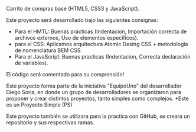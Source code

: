 Carrito de compras base (HTML5, CSS3 y JavaScript). 

Este proyecto será desarrollado bajo las siguientes consignas: 

- Para el HMTL: Buenas prácticas (Indentacion, Importación correcta de archivos externos, Uso de elementos específicos).   
- para el CSS: Aplicamos arquitectura Atomic Desing CSS +  metodología de nomenclatura BEM CSS.
- Para el JavaScript: Buenas practicas (Indentacion, Correcta declaración de variables).

El código será comentado para su comprensión!   

Este proyecto forma parte de la iniciativa "EquipoUno" del desarrollador Diego Soria, en donde un grupo de desarrolladores se organizaron para proponer y crear distintos proyectos, tanto simples como complejos. 
*Este es un Proyecto Simple (PS) 

Este proyecto también se utilizara para la practica con GitHub, se creara un repositorio y sus respectivas ramas. 

